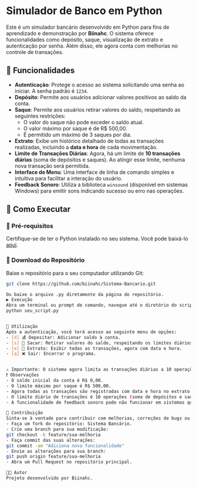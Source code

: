 # Simulador de Banco em Python

Este é um simulador bancário desenvolvido em Python para fins de aprendizado e demonstração por **Biinahc**. O sistema oferece funcionalidades como depósito, saque, visualização de extrato e autenticação por senha. Além disso, ele agora conta com melhorias no controle de transações.

## 🏦 Funcionalidades

- **Autenticação**: Protege o acesso ao sistema solicitando uma senha ao iniciar. A senha padrão é `1234`.
- **Depósito**: Permite aos usuários adicionar valores positivos ao saldo da conta.
- **Saque**: Permite aos usuários retirar valores do saldo, respeitando as seguintes restrições:
  - O valor do saque não pode exceder o saldo atual.
  - O valor máximo por saque é de R$ 500,00.
  - É permitido um máximo de 3 saques por dia.
- **Extrato**: Exibe um histórico detalhado de todas as transações realizadas, incluindo a **data e hora** de cada movimentação.
- **Limite de Transações Diárias**: Agora, há um limite de **10 transações diárias** (soma de depósitos e saques). Ao atingir esse limite, nenhuma nova transação será permitida.
- **Interface de Menu**: Uma interface de linha de comando simples e intuitiva para facilitar a interação do usuário.
- **Feedback Sonoro**: Utiliza a biblioteca `winsound` (disponível em sistemas Windows) para emitir sons indicando sucesso ou erro nas operações.

## 🚀 Como Executar

### 📌 Pré-requisitos

Certifique-se de ter o Python instalado no seu sistema. Você pode baixá-lo [aqui](https://www.python.org/downloads/).

### 🔽 Download do Repositório

Baixe o repositório para o seu computador utilizando Git:

```bash
git clone https://github.com/biinahc/Sistema-Bancario.git

Ou baixe o arquivo .py diretamente da página do repositório.
▶️ Execução
Abra um terminal ou prompt de comando, navegue até o diretório do script e execute:
python seu_script.py


📜 Utilização
Após a autenticação, você terá acesso ao seguinte menu de opções:
- [d] 💰 Depositar: Adicionar saldo à conta.
- [s] 💸 Sacar: Retirar valores do saldo, respeitando os limites diários.
- [e] 📜 Extrato: Exibir todas as transações, agora com data e hora.
- [q] ❌ Sair: Encerrar o programa.


⚠️ Importante: O sistema agora limita as transações diárias a 10 operações (entre depósitos e saques). Caso esse número seja atingido, não será possível realizar novas transações no dia.
❗ Observações
- O saldo inicial da conta é R$ 0,00.
- O limite máximo por saque é R$ 500,00.
- Agora todas as transações são registradas com data e hora no extrato.
- O limite diário de transações é 10 operações (soma de depósitos e saques).
- A funcionalidade de feedback sonoro pode não funcionar em sistemas que não sejam Windows, pois depende da biblioteca winsound.

🤝 Contribuição
Sinta-se à vontade para contribuir com melhorias, correções de bugs ou novas funcionalidades! Para contribuir:
- Faça um fork do repositório: Sistema Bancário.
- Crie uma branch para sua modificação:
git checkout -b feature/sua-melhoria
- Faça commit das suas alterações:
git commit -am "Adiciona nova funcionalidade"
- Envie as alterações para sua branch:
git push origin feature/sua-melhoria
- Abra um Pull Request no repositório principal.

👩‍💻 Autor
Projeto desenvolvido por Biinahc.



